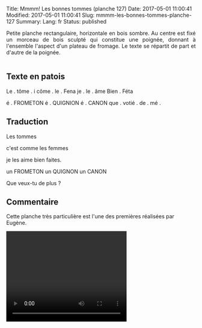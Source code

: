 Title: Mmmm! Les bonnes tommes (planche 127)
Date: 2017-05-01 11:00:41
Modified: 2017-05-01 11:00:41
Slug: mmmm-les-bonnes-tommes-planche-127
Summary: 
Lang: fr
Status: published

<p style="text-align:justify;">Petite planche rectangulaire, horizontale en bois sombre. Au centre est fixé un morceau de bois sculpté qui constitue une poignée, donnant à l'ensemble l'aspect d'un plateau de fromage. Le texte se répartit de part et d'autre de la poignée.</p>

<figure class="image-block" style="float: center;">
  <img alt="" src="{static}/images/planche_127.png">
  <figcaption style="max-width: 680px"></figcaption>
</figure>


## Texte en patois
Le . tôme . i  côme . le . Fena  je . le . âme  Bien . Féta

é . FROMETON  é . QUIGNION  é . CANON  que . votié  . de . mé  .


## Traduction
Les tommes

c'est comme les femmes

je les aime bien faites.



 un FROMETON
un  QUIGNON
un CANON

 Que veux-tu de plus ?

## Commentaire
 Cette planche très particulière est l'une des premières réalisées par Eugène.



<video width="320" height="240" controls>
  <source src="{static}/videos/video_127-2.mp4" type="video/mp4">
</video>

